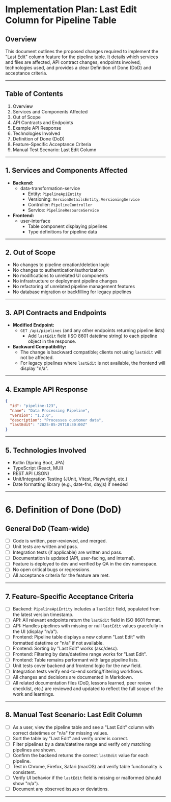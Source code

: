 # Implementation Plan: Last Edit Column for Pipeline Table

## Overview
This document outlines the proposed changes required to implement the "Last Edit" column feature for the pipeline table. It details which services and files are affected, API contract changes, endpoints involved, technologies used, and provides a clear Definition of Done (DoD) and acceptance criteria.

---

## Table of Contents
1. Overview
2. Services and Components Affected
3. Out of Scope
4. API Contracts and Endpoints
5. Example API Response
6. Technologies Involved
7. Definition of Done (DoD)
8. Feature-Specific Acceptance Criteria
9. Manual Test Scenario: Last Edit Column

---

## 1. Services and Components Affected
- **Backend:**
  - data-transformation-service
    - Entity: `PipelineApiEntity`
    - Versioning: `VersionDetailsEntity`, `VersioningService`
    - Controller: `PipelineController`
    - Service: `PipelineResourceService`
- **Frontend:**
  - user-interface
    - Table component displaying pipelines
    - Type definitions for pipeline data

---

## 2. Out of Scope
- No changes to pipeline creation/deletion logic
- No changes to authentication/authorization
- No modifications to unrelated UI components
- No infrastructure or deployment pipeline changes
- No refactoring of unrelated pipeline management features
- No database migration or backfilling for legacy pipelines

---

## 3. API Contracts and Endpoints
- **Modified Endpoint:**
  - `GET /api/pipelines` (and any other endpoints returning pipeline lists)
    - Add `lastEdit` field (ISO 8601 datetime string) to each pipeline object in the response.
- **Backward Compatibility:**
  - The change is backward compatible; clients not using `lastEdit` will not be affected.
  - For legacy pipelines where `lastEdit` is not available, the frontend will display "n/a".

---

## 4. Example API Response
```json
{
  "id": "pipeline-123",
  "name": "Data Processing Pipeline",
  "version": "1.2.0",
  "description": "Processes customer data",
  "lastEdit": "2025-05-29T10:30:00Z"
}
```

---

## 5. Technologies Involved
- Kotlin (Spring Boot, JPA)
- TypeScript (React, MUI)
- REST API (JSON)
- Unit/Integration Testing (JUnit, Vitest, Playwright, etc.)
- Date formatting library (e.g., date-fns, dayjs) if needed

---

# 6. Definition of Done (DoD)

## General DoD (Team-wide)
- [ ] Code is written, peer-reviewed, and merged.
- [ ] Unit tests are written and pass.
- [ ] Integration tests (if applicable) are written and pass.
- [ ] Documentation is updated (API, user-facing, and internal).
- [ ] Feature is deployed to dev and verified by QA in the dev namespace.
- [ ] No open critical bugs or regressions.
- [ ] All acceptance criteria for the feature are met.

---

## 7. Feature-Specific Acceptance Criteria
- [ ] Backend: `PipelineApiEntity` includes a `lastEdit` field, populated from the latest version timestamp.
- [ ] API: All relevant endpoints return the `lastEdit` field in ISO 8601 format.
- [ ] API: Handles pipelines with missing or null `lastEdit` values gracefully in the UI (display "n/a").
- [ ] Frontend: Pipeline table displays a new column "Last Edit" with formatted datetime or "n/a" if not available.
- [ ] Frontend: Sorting by "Last Edit" works (asc/desc).
- [ ] Frontend: Filtering by date/datetime range works for "Last Edit".
- [ ] Frontend: Table remains performant with large pipeline lists.
- [ ] Unit tests cover backend and frontend logic for the new field.
- [ ] Integration tests verify end-to-end sorting/filtering workflows.
- [ ] All changes and decisions are documented in Markdown.
- [ ] All related documentation files (DoD, lessons learned, peer review checklist, etc.) are reviewed and updated to reflect the full scope of the work and learnings.

---

## 8. Manual Test Scenario: Last Edit Column
- [ ] As a user, view the pipeline table and see a "Last Edit" column with correct datetimes or "n/a" for missing values.
- [ ] Sort the table by "Last Edit" and verify order is correct.
- [ ] Filter pipelines by a date/datetime range and verify only matching pipelines are shown.
- [ ] Confirm the backend returns the correct `lastEdit` value for each pipeline.
- [ ] Test in Chrome, Firefox, Safari (macOS) and verify table functionality is consistent.
- [ ] Verify UI behavior if the `lastEdit` field is missing or malformed (should show "n/a").
- [ ] Document any observed issues or deviations.

---